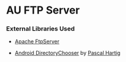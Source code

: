 
# AU FTP Server




### External Libraries Used

- [Apache FtpServer](https://mina.apache.org/ftpserver-project/)

- [Android DirectoryChooser](https://github.com/passy/Android-DirectoryChooser) by [Pascal Hartig](https://github.com/passy)
